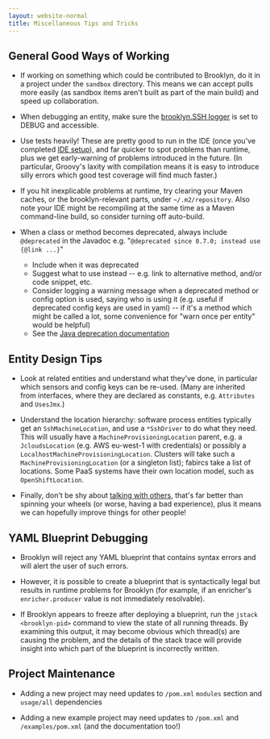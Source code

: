 ```yaml
---
layout: website-normal
title: Miscellaneous Tips and Tricks
---
```


## General Good Ways of Working

* If working on something which could be contributed to Brooklyn,
  do it in a project under the ``sandbox`` directory.
  This means we can accept pulls more easily (as sandbox items aren't built as part of the main build)
  and speed up collaboration.

* When debugging an entity, make sure the  [brooklyn.SSH logger](logging.html) is set to DEBUG and accessible.

* Use tests heavily!  These are pretty good to run in the IDE (once you've completed [IDE setup]({{book.path.guide}}/dev/env/ide/)),
  and far quicker to spot problems than runtime, plus we get early-warning of problems introduced in the future.
  (In particular, Groovy's laxity with compilation means it is easy to introduce silly errors which good test coverage will find much faster.)

* If you hit inexplicable problems at runtime, try clearing your Maven caches,
  or the brooklyn-relevant parts, under ``~/.m2/repository``.
  Also note your IDE might be recompiling at the same time as a Maven command-line build,
  so consider turning off auto-build.

* When a class or method becomes deprecated, always include ``@deprecated`` in the Javadoc
  e.g. "``@deprecated since 0.7.0; instead use {@link ...}``"
  * Include when it was deprecated
  * Suggest what to use instead -- e.g. link to alternative method, and/or code snippet, etc.
  * Consider logging a warning message when a deprecated method or config option is used,
    saying who is using it (e.g. useful if deprecated config keys are used in yaml) --
    if it's a method which might be called a lot, some convenience for "warn once per entity" would be helpful)
  * See the [Java deprecation documentation](https://docs.oracle.com/javase/7/docs/technotes/guides/javadoc/deprecation/deprecation.html)


<a name="EntityDesign"></a>

## Entity Design Tips

* Look at related entities and understand what they've done, in particular which
  sensors and config keys can be re-used.
  (Many are inherited from interfaces, where they are declared as constants,
  e.g. ``Attributes`` and ``UsesJmx``.)

* Understand the location hierarchy:  software process entities typically get an ``SshMachineLocation``,
  and use a ``*SshDriver`` to do what they need.  This will usually have a ``MachineProvisioningLocation`` parent, e.g. a
  ``JcloudsLocation`` (e.g. AWS eu-west-1 with credentials) or possibly a ``LocalhostMachineProvisioningLocation``.
  Clusters will take such a ``MachineProvisioningLocation`` (or a singleton list); fabircs take a list of locations.
  Some PaaS systems have their own location model, such as ``OpenShiftLocation``.

* Finally, don't be shy about [talking with others]({{book.path.website}}/community/),
  that's far better than spinning your wheels (or worse, having a bad experience),
  plus it means we can hopefully improve things for other people!

## YAML Blueprint Debugging

* Brooklyn will reject any YAML blueprint that contains syntax errors and will alert the user of such errors.

* However, it is possible to create a blueprint that is syntactically legal but results in runtime problems
  for Brooklyn (for example, if an enricher's `enricher.producer` value is not immediately resolvable).

* If Brooklyn appears to freeze after deploying a blueprint, run the `jstack <brooklyn-pid>` command to view
  the state of all running threads. By examining this output, it may become obvious which thread(s) are causing
  the problem, and the details of the stack trace will provide insight into which part of the blueprint is
  incorrectly written.

## Project Maintenance

* Adding a new project may need updates to ``/pom.xml`` ``modules`` section and ``usage/all`` dependencies

* Adding a new example project may need updates to ``/pom.xml`` and ``/examples/pom.xml`` (and the documentation too!)

